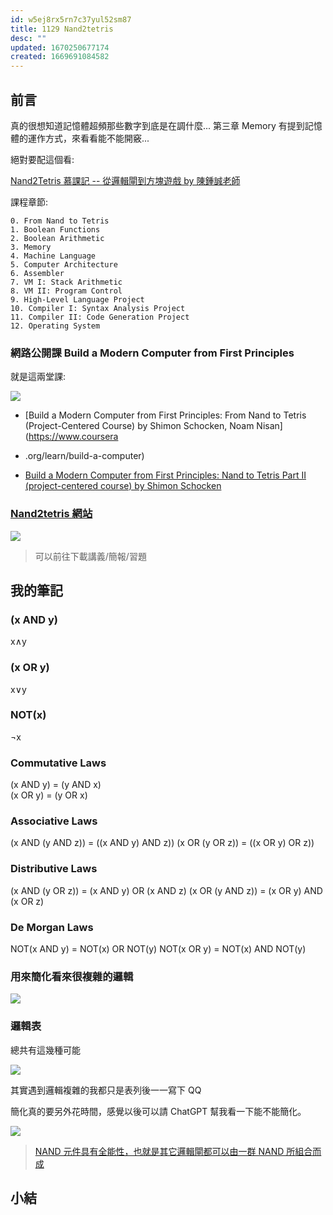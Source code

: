 ```yaml
---
id: w5ej8rx5rn7c37yul52sm87
title: 1129 Nand2tetris
desc: ""
updated: 1670250677174
created: 1669691084582
---
```


## 前言

真的很想知道記憶體超頻那些數字到底是在調什麼... 第三章 Memory 有提到記憶體的運作方式，來看看能不能開竅...

絕對要配這個看:

[Nand2Tetris 慕課記 -- 從邏輯閘到方塊遊戲 by 陳鍾誠老師](https://programmermagazine.github.io/mag/ymag201506/book.html)

課程章節:

```
0. From Nand to Tetris
1. Boolean Functions
2. Boolean Arithmetic
3. Memory
4. Machine Language
5. Computer Architecture
6. Assembler
7. VM I: Stack Arithmetic
8. VM II: Program Control
9. High-Level Language Project
10. Compiler I: Syntax Analysis Project
11. Compiler II: Code Generation Project
12. Operating System
```

### 網路公開課 Build a Modern Computer from First Principles

就是這兩堂課:

![](/assets/images/2022-11-29-11-32-17.png)

- [Build a Modern Computer from First Principles: From Nand to Tetris (Project-Centered Course) by Shimon Schocken, Noam Nisan](https://www.coursera
- .org/learn/build-a-computer)

- [Build a Modern Computer from First Principles: Nand to Tetris Part II (project-centered course) by Shimon Schocken](https://www.coursera.org/learn/nand2tetris2)

### [Nand2tetris 網站](http://nand2tetris.org/)

![](/assets/images/2022-11-29-11-37-00.png)

> 可以前往下載講義/簡報/習題

## 我的筆記

### (x AND y)

x∧y

### (x OR y)

x∨y

### NOT(x)

¬x

### Commutative Laws

(x AND y) = (y AND x)  
(x OR y) = (y OR x)

### Associative Laws

(x AND (y AND z)) = ((x AND y) AND z))
(x OR (y OR z)) = ((x OR y) OR z))

### Distributive Laws

(x AND (y OR z)) = (x AND y) OR (x AND z)
(x OR (y AND z)) = (x OR y) AND (x OR z)

### De Morgan Laws

NOT(x AND y) = NOT(x) OR NOT(y)
NOT(x OR y) = NOT(x) AND NOT(y)

### 用來簡化看來很複雜的邏輯

![](/assets/images/2022-12-05-22-19-29.png)

### 邏輯表

總共有這幾種可能

![](/assets/images/2022-12-05-22-21-29.png)

其實遇到邏輯複雜的我都只是表列後一一寫下 QQ

簡化真的要另外花時間，感覺以後可以請 ChatGPT 幫我看一下能不能簡化。

![](/assets/images/2022-12-05-22-30-24.png)

> [NAND 元件具有全能性，也就是其它邏輯閘都可以由一群 NAND 所組合而成](https://programmermagazine.github.io/mag/ymag201506/book.html#nand2tetris-%E7%AC%AC-1-%E9%80%B1----%E5%B8%83%E6%9E%97%E5%87%BD%E6%95%B8)

## 小結
